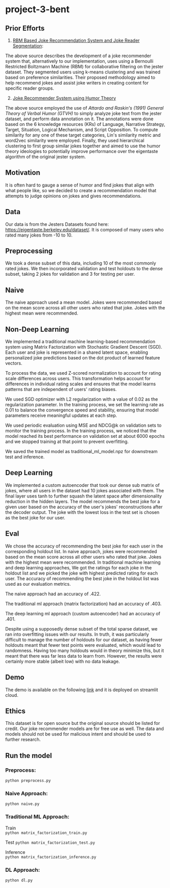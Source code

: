 # project-3-bent

## Prior Efforts
1. [RBM Based Joke Recommendation System and Joke Reader Segmentation](https://www.researchgate.net/publication/337489351_RBM_Based_Joke_Recommendation_System_and_Joke_Reader_Segmentation):

The above source describes the development of a joke recommender system that, alternatively to our implementation, uses using a Bernoulli Restricted Boltzmann Machine (RBM) for collaborative filtering on the jester dataset. They segmented users using k-means clustering and was trained based on preference similarities. Their proposed methodology aimed to help recommend jokes and assist joke writers in creating content for specific reader groups.

2. [Joke Recommender System using Humor Theory](https://hammer.purdue.edu/articles/thesis/JOKE_RECOMMENDER_SYSTEM_USING_HUMOR_THEORY/12735302?file=24105254)

The above source employed the use of _Attardo and Raskin's (1991) General Theory of Verbal Humor (GTVH)_ to simply analyze joke text from the jester dataset, and perform data annotation on it. The annotations were done based on the 6 knowledge resources (KRs) of Language, Narrative Strategy, Target, Situation, Logical Mechanism, and Script Opposition. To compute similarity for any one of these target categories, Lin's similarity metric and word2vec similarity were employed. Finally, they used hierarchical clustering to first group similar jokes together and aimed to use the humor theory ideologies to potentially improve performance over the eigentaste algorithm of the original jester system.

## Motivation
It is often hard to gauge a sense of humor and find jokes that align with what people like, so we decided to create a recommendation model that attempts to judge opinions on jokes and gives recommendations.

## Data
Our data is from the Jesters Datasets found here: https://eigentaste.berkeley.edu/dataset/. It is composed of many users who rated many jokes from -10 to 10.

## Preprocessing
We took a dense subset of this data, including 10 of the most commonly rated jokes. We then incorporated validation and test holdouts to the dense subset, taking 2 jokes for validation and 3 for testing per user.

## Naive
The naive approach used a mean model. Jokes were recommended based on the mean score across all other users who rated that joke. Jokes with the highest mean were recommended.

## Non-Deep Learning
We implemented a traditional machine learning-based recommendation system using Matrix Factorization with Stochastic Gradient Descent (SGD). Each user and joke is represented in a shared latent space, enabling personalized joke predictions based on the dot product of learned feature vectors.     
    
To process the data, we used Z-scored normalization to account for rating scale differences across users. This transformation helps account for differences in individual rating scales and ensures that the model learns patterns that are independent of users' rating biases.  
    
We used SGD optimizer with L2 regularization with a value of 0.02 as the regularization parameter. In the training process, we set the learning rate as 0.01 to balance the convergence speed and stability, ensuring that model parameters receive meaningful updates at each step.   
    
We used periodic evaluation using MSE and NDCG@k on validation sets to monitor the training process. In the training process, we noticed that the model reached its best performance on validation set at about 6000 epochs and we stopped training at that point to prevent overfitting.   
       
We saved the trained model as traditional_ml_model.npz for downstream test and inference.

## Deep Learning
We implemented a custom autoencoder that took our dense sub matrix of jokes, where all users in the dataset had 10 jokes associated with them. The final layer uses tanh to further squash the latent space after dimensionality reduction in the hidden layers. The model recommends the best joke for a given user based on the accuracy of the user's jokes' reconstructions after the decoder output. The joke with the lowest loss in the test set is chosen as the best joke for our user.

## Eval
We chose the accuracy of recommending the best joke for each user in the corresponding holdout list. In naive approach, jokes were recommended based on the mean score across all other users who rated that joke. Jokes with the highest mean were recommended. In traditional machine learning and deep learning approaches, We got the ratings for each joke in the holdout list and we picked the joke with highest predicted rating for each user. The accuracy of recommending the best joke in the holdout list was used as our evaluation metrics.
      
The naive approach had an accuracy of .422.    
       
The traditional ml approach (matrix factorization) had an accuracy of .403.

The deep learning ml approach (custom autoencoder) had an accuracy of .401.

Despite using a supposedly dense subset of the total sparse dataset, we ran into overfitting issues with our results. In truth, it was particularly difficult to manage the number of holdouts for our dataset, as having fewer holdouts meant that fewer test points were evaluated, which would lead to randomness. Having too many holdouts would in theory minimize this, but it meant that there was far less data to learn from. However, the results were certainly more stable (albeit low) with no data leakage.

## Demo

The demo is available on the following [link](https://laxman-22-recommendation-system-app-4nvsmh.streamlit.app/)
and it is deployed on streamlit cloud.

## Ethics
This dataset is for open source but the original source should be listed for credit. Our joke recommender models are for free use as well. The data and models should not be used for malicious intent and should be used to further research.

## Run the model

### Preprocess:  
`python preprocess.py ` 

### Naive Approach:   
`python naive.py`   

### Traditional ML Approach:  
Train   
`python matrix_factorization_train.py`   

Test
`python matrix_factorization_test.py`  

Inference    
`python matrix_factorization_inference.py`   

### DL Approach:
`python dl.py`

